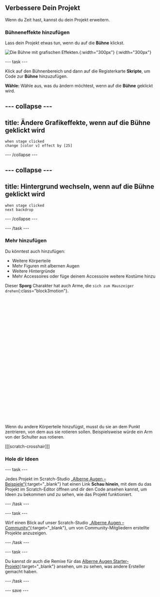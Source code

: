 ## Verbessere Dein Projekt

Wenn du Zeit hast, kannst du dein Projekt erweitern.

### Bühneneffekte hinzufügen

Lass dein Projekt etwas tun, wenn du auf die **Bühne** klickst.

![Die Bühne mit grafischen Effekten.](images/stage-effects.png){:width="300px"}
{:width="300px"}

--- task ---

Klick auf den Bühnenbereich und dann auf die Registerkarte **Skripte**, um Code zur **Bühne** hinzuzufügen.

**Wähle:** Wähle aus, was du ändern möchtest, wenn auf die **Bühne** geklickt wird.

--- collapse ---
---
title: Ändere Grafikeffekte, wenn auf die Bühne geklickt wird
---

```blocks3
when stage clicked
change [color v] effect by [25]
```

--- /collapse ---

--- collapse ---
---
title: Hintergrund wechseln, wenn auf die Bühne geklickt wird
---

```blocks3
when stage clicked
next backdrop
```

--- /collapse ---

--- /task ---

### Mehr hinzufügen

Du könntest auch hinzufügen:
- Weitere Körperteile
- Mehr Figuren mit albernen Augen
- Weitere Hintergründe
- Mehr Accessoires oder füge deinem Accessoire weitere Kostüme hinzu

Dieser **Sporg** Charakter hat auch Arme, die `sich zum Mauszeiger drehen`{:class="block3motion"}.
<div class="scratch-preview" style="margin-left: 15px;">
  <iframe allowtransparency="true" width="485" height="402" src="" frameborder="0"></iframe>
</div>

Wenn du andere Körperteile hinzufügst, musst du sie an dem Punkt zentrieren, von dem aus sie rotieren sollen. Beispielsweise würde ein Arm von der Schulter aus rotieren.

[[[scratch-crosshair]]]

### Hole dir Ideen

--- task ---

Jedes Projekt im Scratch-Studio [„Alberne Augen – Beispiele“](https://scratch.mit.edu/studios/29029028){:target="_blank"} hat einen Link **Schau hinein**, mit dem du das Projekt im Scratch-Editor öffnen und dir den Code ansehen kannst, um Ideen zu bekommen und zu sehen, wie das Projekt funktioniert.

--- /task ---

--- task ---

Wirf einen Blick auf unser Scratch-Studio [„Alberne Augen – Community“](https://scratch.mit.edu/studios/29120534){:target="_blank"}, um von Community-Mitgliedern erstellte Projekte anzuzeigen.

--- /task ---

--- task ---

Du kannst dir auch die Remixe für das [Alberne Augen Starter-Projekt](https://scratch.mit.edu/projects/582221984/remixes){:target="_blank"} ansehen, um zu sehen, was andere Ersteller gemacht haben.

--- /task ---

--- save ---
